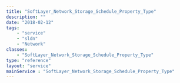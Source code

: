 ```yaml
---
title: "SoftLayer_Network_Storage_Schedule_Property_Type"
description: ""
date: "2018-02-12"
tags:
    - "service"
    - "sldn"
    - "Network"
classes:
    - "SoftLayer_Network_Storage_Schedule_Property_Type"
type: "reference"
layout: "service"
mainService : "SoftLayer_Network_Storage_Schedule_Property_Type"
---
```

